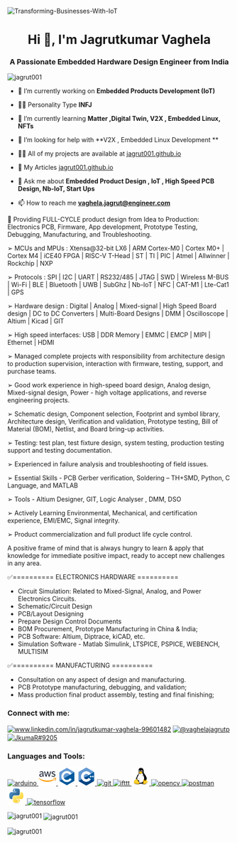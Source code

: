 ![Transforming-Businesses-With-IoT](https://user-images.githubusercontent.com/67455535/211240136-c8554fcc-7df2-4e89-bd73-11a5d7e22d1e.gif)


<h1 align="center">Hi 👋, I'm Jagrutkumar Vaghela</h1>
<h3 align="center">A Passionate Embedded Hardware Design Engineer from India</h3>

<p align="left"> <img src="https://komarev.com/ghpvc/?username=jagrut001&label=Profile%20views&color=0e75b6&style=flat" alt="jagrut001" /> </p>


- 🔭 I’m currently working on **Embedded Products Development (IoT)**

- 👨‍💻 Personality Type **INFJ**

- 🌱 I’m currently learning **Matter ,Digital Twin, V2X , Embedded Linux, NFTs**

- 🤝 I’m looking for help with **V2X , Embedded Linux Development **

- 👨‍💻 All of my projects are available at [jagrut001.github.io](jagrut001.github.io)

- 📝 My Articles [jagrut001.github.io](jagrut001.github.io)

- 💬 Ask me about **Embedded Product Design , IoT , High Speed PCB Design, Nb-IoT, Start Ups**

- 📫 How to reach me **vaghela.jagrut@engineer.com**

🚀 Providing FULL-CYCLE product design from Idea to Production: Electronics PCB, Firmware, App development, Prototype Testing, Debugging, Manufacturing, and Troubleshooting.

➢ MCUs and MPUs : Xtensa@32-bit LX6 | ARM Cortex-M0 | Cortex M0+ | Cortex M4 | iCE40
 FPGA | RISC-V T-Head | ST | TI | PIC | Atmel | Allwinner | Rockchip | NXP
 
➢ Protocols : SPI | I2C | UART | RS232/485 | JTAG | SWD | Wireless M-BUS | Wi-Fi | BLE | Bluetooth | UWB | SubGhz | Nb-IoT | NFC | CAT-M1 | Lte-Cat1 | GPS

➢ Hardware design : Digital | Analog | Mixed-signal | High Speed Board design | DC to DC Converters | Multi-Board Designs | DMM | Oscilloscope | Altium | Kicad | GIT

➢ High speed interfaces: USB | DDR Memory | EMMC | EMCP | MIPI | Ethernet | HDMI

➢ Managed complete projects with responsibility from architecture design to production supervision, interaction with firmware, testing, support, and purchase teams.

➢ Good work experience in high-speed board design, Analog design, Mixed-signal design, Power - high voltage applications, and reverse engineering projects.

➢ Schematic design, Component selection, Footprint and symbol library, Architecture design, Verification and validation, Prototype testing, Bill of Material (BOM), Netlist, and Board bring-up activities.

➢ Testing: test plan, test fixture design, system testing, production testing support and testing documentation.

➢ Experienced in failure analysis and troubleshooting of field issues. 

➢ Essential Skills - PCB Gerber verification, Soldering – TH+SMD, Python, C Language, and MATLAB

➢ Tools - Altium Designer, GIT, Logic Analyser , DMM, DSO

➢ Actively Learning Environmental, Mechanical, and certification experience, EMI/EMC, Signal integrity.

➢ Product commercialization and full product life cycle control.

A positive frame of mind that is always hungry to learn & apply that knowledge for immediate positive impact, ready to accept new challenges in any area.

✅========== ELECTRONICS HARDWARE ==========

- Circuit Simulation: Related to Mixed-Signal, Analog, and Power Electronics Circuits.
- Schematic/Circuit Design
- PCB/Layout Designing
- Prepare Design Control Documents
- BOM Procurement, Prototype Manufacturing in China & India;
- PCB Software: Altium, Diptrace, kiCAD, etc.
- Simulation Software - Matlab Simulink, LTSPICE, PSPICE, WEBENCH, MULTISIM

✅========== MANUFACTURING ==========

- Consultation on any aspect of design and manufacturing.
- PCB Prototype manufacturing, debugging, and validation;
- Mass production final product assembly, testing and final finishing;


<h3 align="left">Connect with me:</h3>
<p align="left">
<a href="https://www.linkedin.com/in/jagrutkumar-vaghela-99601482/" target="blank"><img align="center" src="https://raw.githubusercontent.com/rahuldkjain/github-profile-readme-generator/master/src/images/icons/Social/linked-in-alt.svg" alt="www.linkedin.com/in/jagrutkumar-vaghela-99601482" height="30" width="40" /></a>
<a href="https://www.hackerrank.com/vaghelajagrutp?hr_r=1" target="blank"><img align="center" src="https://raw.githubusercontent.com/rahuldkjain/github-profile-readme-generator/master/src/images/icons/Social/hackerrank.svg" alt="@vaghelajagrutp" height="30" width="40" /></a>
<a href="https://discord.gg/kgpFuDpm" target="blank"><img align="center" src="https://raw.githubusercontent.com/rahuldkjain/github-profile-readme-generator/master/src/images/icons/Social/discord.svg" alt="JkumaR#9205" height="30" width="40" /></a>
</p>

<h3 align="left">Languages and Tools:</h3>
<p align="left"> <a href="https://www.arduino.cc/" target="_blank" rel="noreferrer"> <img src="https://cdn.worldvectorlogo.com/logos/arduino-1.svg" alt="arduino" width="40" height="40"/> </a> <a href="https://aws.amazon.com" target="_blank" rel="noreferrer"> <img src="https://raw.githubusercontent.com/devicons/devicon/master/icons/amazonwebservices/amazonwebservices-original-wordmark.svg" alt="aws" width="40" height="40"/> </a> <a href="https://www.cprogramming.com/" target="_blank" rel="noreferrer"> <img src="https://raw.githubusercontent.com/devicons/devicon/master/icons/c/c-original.svg" alt="c" width="40" height="40"/> </a> <a href="https://www.w3schools.com/cpp/" target="_blank" rel="noreferrer"> <img src="https://raw.githubusercontent.com/devicons/devicon/master/icons/cplusplus/cplusplus-original.svg" alt="cplusplus" width="40" height="40"/> </a> <a href="https://git-scm.com/" target="_blank" rel="noreferrer"> <img src="https://www.vectorlogo.zone/logos/git-scm/git-scm-icon.svg" alt="git" width="40" height="40"/> </a> <a href="https://ifttt.com/" target="_blank" rel="noreferrer"> <img src="https://www.vectorlogo.zone/logos/ifttt/ifttt-ar21.svg" alt="ifttt" width="40" height="40"/> </a> <a href="https://www.linux.org/" target="_blank" rel="noreferrer"> <img src="https://raw.githubusercontent.com/devicons/devicon/master/icons/linux/linux-original.svg" alt="linux" width="40" height="40"/> </a> <a href="https://opencv.org/" target="_blank" rel="noreferrer"> <img src="https://www.vectorlogo.zone/logos/opencv/opencv-icon.svg" alt="opencv" width="40" height="40"/> </a> <a href="https://postman.com" target="_blank" rel="noreferrer"> <img src="https://www.vectorlogo.zone/logos/getpostman/getpostman-icon.svg" alt="postman" width="40" height="40"/> </a> <a href="https://www.python.org" target="_blank" rel="noreferrer"> <img src="https://raw.githubusercontent.com/devicons/devicon/master/icons/python/python-original.svg" alt="python" width="40" height="40"/> </a> <a href="https://www.tensorflow.org" target="_blank" rel="noreferrer"> <img src="https://www.vectorlogo.zone/logos/tensorflow/tensorflow-icon.svg" alt="tensorflow" width="40" height="40"/> </a> </p>

<p><img align="left" src="https://github-readme-stats.vercel.app/api/top-langs?username=jagrut001&show_icons=true&locale=en&layout=compact" alt="jagrut001" /></p>

<p>&nbsp;<img align="center" src="https://github-readme-stats.vercel.app/api?username=jagrut001&show_icons=true&locale=en" alt="jagrut001" /></p>

<p><img align="center" src="https://github-readme-streak-stats.herokuapp.com/?user=jagrut001&" alt="jagrut001" /></p>

